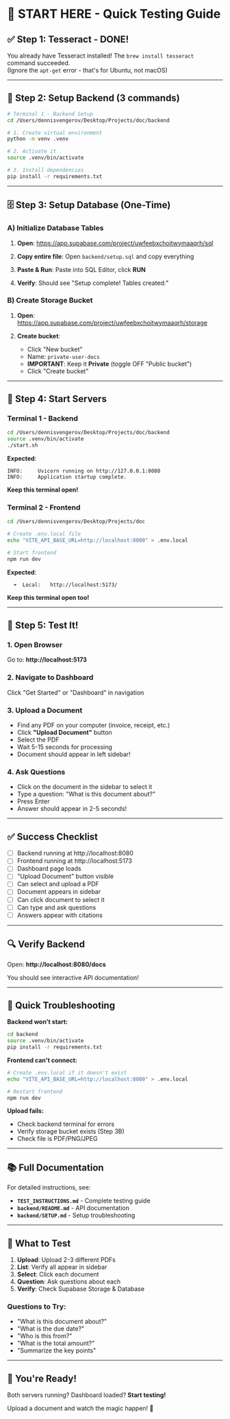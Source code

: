 # 🚀 START HERE - Quick Testing Guide

## ✅ Step 1: Tesseract - DONE!

You already have Tesseract installed! The `brew install tesseract` command succeeded.  
(Ignore the `apt-get` error - that's for Ubuntu, not macOS)

---

## 🔧 Step 2: Setup Backend (3 commands)

```bash
# Terminal 1 - Backend Setup
cd /Users/dennisvengerov/Desktop/Projects/doc/backend

# 1. Create virtual environment
python -m venv .venv

# 2. Activate it
source .venv/bin/activate

# 3. Install dependencies
pip install -r requirements.txt
```

---

## 🗄️ Step 3: Setup Database (One-Time)

### A) Initialize Database Tables

1. **Open**: https://app.supabase.com/project/uwfeebxchoitwymaaqrh/sql

2. **Copy entire file**: Open `backend/setup.sql` and copy everything

3. **Paste & Run**: Paste into SQL Editor, click **RUN**

4. **Verify**: Should see "Setup complete! Tables created:"

### B) Create Storage Bucket

1. **Open**: https://app.supabase.com/project/uwfeebxchoitwymaaqrh/storage

2. **Create bucket**:
   - Click "New bucket"
   - Name: `private-user-docs`
   - **IMPORTANT**: Keep it **Private** (toggle OFF "Public bucket")
   - Click "Create bucket"

---

## 🚀 Step 4: Start Servers

### Terminal 1 - Backend
```bash
cd /Users/dennisvengerov/Desktop/Projects/doc/backend
source .venv/bin/activate
./start.sh
```

**Expected**: 
```
INFO:     Uvicorn running on http://127.0.0.1:8080
INFO:     Application startup complete.
```

**Keep this terminal open!**

### Terminal 2 - Frontend

```bash
cd /Users/dennisvengerov/Desktop/Projects/doc

# Create .env.local file
echo "VITE_API_BASE_URL=http://localhost:8080" > .env.local

# Start frontend
npm run dev
```

**Expected**:
```
  ➜  Local:   http://localhost:5173/
```

**Keep this terminal open too!**

---

## 🧪 Step 5: Test It!

### 1. Open Browser

Go to: **http://localhost:5173**

### 2. Navigate to Dashboard

Click "Get Started" or "Dashboard" in navigation

### 3. Upload a Document

- Find any PDF on your computer (invoice, receipt, etc.)
- Click **"Upload Document"** button
- Select the PDF
- Wait 5-15 seconds for processing
- Document should appear in left sidebar!

### 4. Ask Questions

- Click on the document in the sidebar to select it
- Type a question: "What is this document about?"
- Press Enter
- Answer should appear in 2-5 seconds!

---

## ✅ Success Checklist

- [ ] Backend running at http://localhost:8080
- [ ] Frontend running at http://localhost:5173
- [ ] Dashboard page loads
- [ ] "Upload Document" button visible
- [ ] Can select and upload a PDF
- [ ] Document appears in sidebar
- [ ] Can click document to select it
- [ ] Can type and ask questions
- [ ] Answers appear with citations

---

## 🔍 Verify Backend

Open: **http://localhost:8080/docs**

You should see interactive API documentation!

---

## 🐛 Quick Troubleshooting

**Backend won't start:**
```bash
cd backend
source .venv/bin/activate
pip install -r requirements.txt
```

**Frontend can't connect:**
```bash
# Create .env.local if it doesn't exist
echo "VITE_API_BASE_URL=http://localhost:8080" > .env.local

# Restart frontend
npm run dev
```

**Upload fails:**
- Check backend terminal for errors
- Verify storage bucket exists (Step 3B)
- Check file is PDF/PNG/JPEG

---

## 📚 Full Documentation

For detailed instructions, see:
- **`TEST_INSTRUCTIONS.md`** - Complete testing guide
- **`backend/README.md`** - API documentation
- **`backend/SETUP.md`** - Setup troubleshooting

---

## 🎯 What to Test

1. **Upload**: Upload 2-3 different PDFs
2. **List**: Verify all appear in sidebar
3. **Select**: Click each document
4. **Question**: Ask questions about each
5. **Verify**: Check Supabase Storage & Database

### Questions to Try:
- "What is this document about?"
- "What is the due date?"
- "Who is this from?"
- "What is the total amount?"
- "Summarize the key points"

---

## 🎉 You're Ready!

Both servers running? Dashboard loaded? **Start testing!**

Upload a document and watch the magic happen! 🚀

